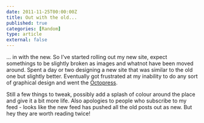 ```yaml
---
date: 2011-11-25T00:00:00Z
title: Out with the old...
published: true
categories: [Random]
type: article
external: false
---
```

... in with the new.  So I've started rolling out my new site, expect somethings to be slightly broken as images and whatnot have been moved around.  Spent a day or two designing a new site that was similar to the old one but slightly better.  Eventually got frustrated at my inability to do any sort of graphical design and went the [Octopress](http://octopress.org).

Still a few things to tweak, possibly add a splash of colour around the place and give it a bit more life.  Also apologies to people who subscribe to my feed - looks like the new feed has pushed all the old posts out as new.  But hey they are worth reading twice!